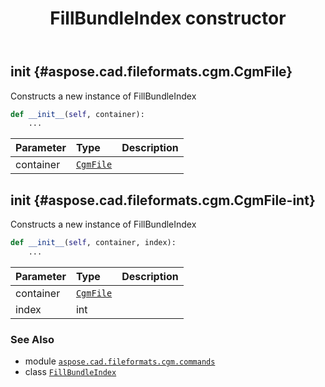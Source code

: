 ﻿---
title: FillBundleIndex constructor
second_title: Aspose.CAD for Python via .NET API References
description: 
type: docs
weight: 10
url: /python-net/aspose.cad.fileformats.cgm.commands/fillbundleindex/__init__/
is_root: false
---

## __init__ {#aspose.cad.fileformats.cgm.CgmFile}

Constructs a new instance of FillBundleIndex



```python
def __init__(self, container):
    ...
```


| Parameter | Type | Description |
| :- | :- | :- |
| container | [`CgmFile`](/cad/python-net/aspose.cad.fileformats.cgm/cgmfile) |  |


## __init__ {#aspose.cad.fileformats.cgm.CgmFile-int}

Constructs a new instance of FillBundleIndex



```python
def __init__(self, container, index):
    ...
```


| Parameter | Type | Description |
| :- | :- | :- |
| container | [`CgmFile`](/cad/python-net/aspose.cad.fileformats.cgm/cgmfile) |  |
| index | int |  |



### See Also
* module [`aspose.cad.fileformats.cgm.commands`](../../)
* class [`FillBundleIndex`](/cad/python-net/aspose.cad.fileformats.cgm.commands/fillbundleindex)
